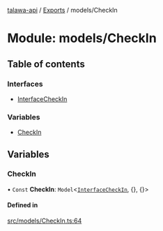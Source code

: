 [talawa-api](../README.md) / [Exports](../modules.md) / models/CheckIn

# Module: models/CheckIn

## Table of contents

### Interfaces

- [InterfaceCheckIn](../interfaces/models_CheckIn.InterfaceCheckIn.md)

### Variables

- [CheckIn](models_CheckIn.md#checkin)

## Variables

### CheckIn

• `Const` **CheckIn**: `Model`\<[`InterfaceCheckIn`](../interfaces/models_CheckIn.InterfaceCheckIn.md), \{\}, \{\}\>

#### Defined in

[src/models/CheckIn.ts:64](https://github.com/PalisadoesFoundation/talawa-api/blob/612a320/src/models/CheckIn.ts#L64)
